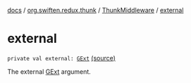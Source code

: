 [docs](../../index.md) / [org.swiften.redux.thunk](../index.md) / [ThunkMiddleware](index.md) / [external](./external.md)

# external

`private val external: `[`GExt`](index.md#GExt) [(source)](https://github.com/protoman92/KotlinRedux/tree/master/common/common-thunk/src/main/kotlin/org/swiften/redux/thunk/ThunkMiddleware.kt#L59)

The external [GExt](index.md#GExt) argument.


